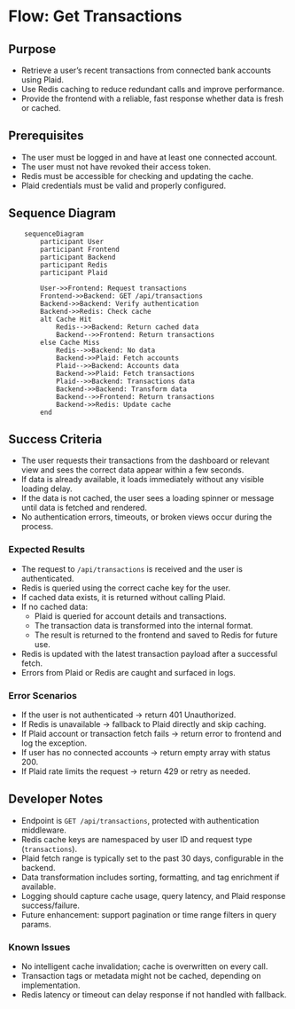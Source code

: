 # Flow: Get Transactions

## Purpose

- Retrieve a user’s recent transactions from connected bank accounts using Plaid.
- Use Redis caching to reduce redundant calls and improve performance.
- Provide the frontend with a reliable, fast response whether data is fresh or cached.

## Prerequisites

- The user must be logged in and have at least one connected account.
- The user must not have revoked their access token.
- Redis must be accessible for checking and updating the cache.
- Plaid credentials must be valid and properly configured.

## Sequence Diagram

```mermaid
    sequenceDiagram
        participant User
        participant Frontend
        participant Backend
        participant Redis
        participant Plaid

        User->>Frontend: Request transactions
        Frontend->>Backend: GET /api/transactions
        Backend->>Backend: Verify authentication
        Backend->>Redis: Check cache
        alt Cache Hit
            Redis-->>Backend: Return cached data
            Backend-->>Frontend: Return transactions
        else Cache Miss
            Redis-->>Backend: No data
            Backend->>Plaid: Fetch accounts
            Plaid-->>Backend: Accounts data
            Backend->>Plaid: Fetch transactions
            Plaid-->>Backend: Transactions data
            Backend->>Backend: Transform data
            Backend-->>Frontend: Return transactions
            Backend->>Redis: Update cache
        end
```

## Success Criteria

- The user requests their transactions from the dashboard or relevant view and sees the correct data appear within a few seconds.
- If data is already available, it loads immediately without any visible loading delay.
- If the data is not cached, the user sees a loading spinner or message until data is fetched and rendered.
- No authentication errors, timeouts, or broken views occur during the process.

### Expected Results

- The request to `/api/transactions` is received and the user is authenticated.
- Redis is queried using the correct cache key for the user.
- If cached data exists, it is returned without calling Plaid.
- If no cached data:
  - Plaid is queried for account details and transactions.
  - The transaction data is transformed into the internal format.
  - The result is returned to the frontend and saved to Redis for future use.
- Redis is updated with the latest transaction payload after a successful fetch.
- Errors from Plaid or Redis are caught and surfaced in logs.

### Error Scenarios

- If the user is not authenticated → return 401 Unauthorized.
- If Redis is unavailable → fallback to Plaid directly and skip caching.
- If Plaid account or transaction fetch fails → return error to frontend and log the exception.
- If user has no connected accounts → return empty array with status 200.
- If Plaid rate limits the request → return 429 or retry as needed.

## Developer Notes

- Endpoint is `GET /api/transactions`, protected with authentication middleware.
- Redis cache keys are namespaced by user ID and request type (`transactions`).
- Plaid fetch range is typically set to the past 30 days, configurable in the backend.
- Data transformation includes sorting, formatting, and tag enrichment if available.
- Logging should capture cache usage, query latency, and Plaid response success/failure.
- Future enhancement: support pagination or time range filters in query params.

### Known Issues

- No intelligent cache invalidation; cache is overwritten on every call.
- Transaction tags or metadata might not be cached, depending on implementation.
- Redis latency or timeout can delay response if not handled with fallback.

